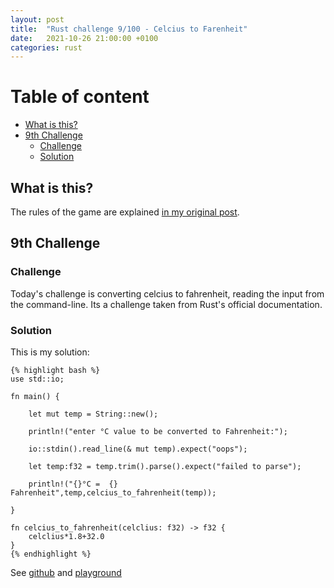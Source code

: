 ```yaml
---
layout: post
title:  "Rust challenge 9/100 - Celcius to Farenheit"
date:   2021-10-26 21:00:00 +0100
categories: rust
---
```



#  Table of content
<!-- MarkdownTOC autolink="true" -->

- [What is this?](#what-is-this)
- [9th Challenge](#9th-challenge)
	- [Challenge](#challenge)
	- [Solution](#solution)

<!-- /MarkdownTOC -->

## What is this?

The rules of the game are explained [in my original post](https://maebli.github.io/rust/2021/10/18/100rust.html).

## 9th Challenge
### Challenge

Today's challenge is converting celcius to fahrenheit, reading the input from the command-line. Its a challenge taken from Rust's official documentation. 

### Solution

This is my solution: 

	{% highlight bash %}
	use std::io;

	fn main() {

	    let mut temp = String::new();

	    println!("enter °C value to be converted to Fahrenheit:");

	    io::stdin().read_line(& mut temp).expect("oops");

	    let temp:f32 = temp.trim().parse().expect("failed to parse");

	    println!("{}°C =  {} Fahrenheit",temp,celcius_to_fahrenheit(temp));

	}

	fn celcius_to_fahrenheit(celclius: f32) -> f32 {
	    celclius*1.8+32.0
	}
	{% endhighlight %}



See [github](https://github.com/maebli/100rustsnippets/tree/master/celcius2fahrenheit) and [playground](https://play.rust-lang.org/?version=stable&mode=debug&edition=2021&gist=cd5d5c3fe7214b2a716d002551bad226)

